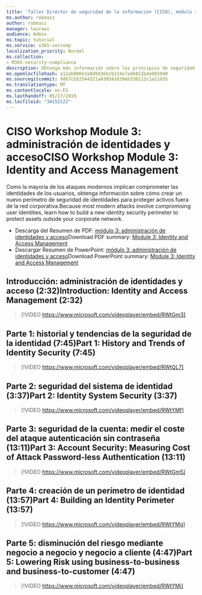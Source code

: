 ```yaml
---
title: 'Taller Director de seguridad de la información (CISO), módulo 3: identidad y administración de acceso'
ms.author: robmazz
author: robmazz
manager: laurawi
audience: Admin
ms.topic: tutorial
ms.service: o365-seccomp
localization_priority: Normal
ms.collection:
- M365-security-compliance
description: Obtenga más información sobre los principios de seguridad y las recomendaciones para modernizar la seguridad de su organización.
ms.openlocfilehash: a12ab000e3a8d9d36bcb114e7ad6822b4e085940
ms.sourcegitcommit: 9d67cb52544321a430343d39eb336112c1a11d35
ms.translationtype: MT
ms.contentlocale: es-ES
ms.lasthandoff: 05/17/2019
ms.locfileid: "34152122"
---
```

# <a name="ciso-workshop-module-3-identity-and-access-management"></a><span data-ttu-id="1cdde-103">CISO Workshop Module 3: administración de identidades y acceso</span><span class="sxs-lookup"><span data-stu-id="1cdde-103">CISO Workshop Module 3: Identity and Access Management</span></span> 

<span data-ttu-id="1cdde-104">Como la mayoría de los ataques modernos implican comprometer las identidades de los usuarios, obtenga información sobre cómo crear un nuevo perímetro de seguridad de identidades para proteger activos fuera de la red corporativa.</span><span class="sxs-lookup"><span data-stu-id="1cdde-104">Because most modern attacks involve compromising user identities, learn how to build a new identity security perimeter to protect assets outside your corporate network.</span></span>

- <span data-ttu-id="1cdde-105">Descarga del Resumen de PDF: [módulo 3: administración de identidades y acceso](media/ciso-workshop-3-identity-protection.pdf)</span><span class="sxs-lookup"><span data-stu-id="1cdde-105">Download PDF summary: [Module 3: Identity and Access Management](media/ciso-workshop-3-identity-protection.pdf)</span></span>
- <span data-ttu-id="1cdde-106">Descargar Resumen de PowerPoint: [módulo 3: administración de identidades y acceso](https://docs.microsoft.com/office365/securitycompliance/media/ciso-workshop-3-identity-protection.pptx)</span><span class="sxs-lookup"><span data-stu-id="1cdde-106">Download PowerPoint summary: [Module 3: Identity and Access Management](https://docs.microsoft.com/office365/securitycompliance/media/ciso-workshop-3-identity-protection.pptx)</span></span>

## <a name="introduction-identity-and-access-management-232"></a><span data-ttu-id="1cdde-107">Introducción: administración de identidades y acceso (2:32)</span><span class="sxs-lookup"><span data-stu-id="1cdde-107">Introduction: Identity and Access Management (2:32)</span></span>

> [!VIDEO https://www.microsoft.com/videoplayer/embed/RWtGm3]

## <a name="part-1-history-and-trends-of-identity-security-745"></a><span data-ttu-id="1cdde-108">Parte 1: historial y tendencias de la seguridad de la identidad (7:45)</span><span class="sxs-lookup"><span data-stu-id="1cdde-108">Part 1: History and Trends of Identity Security (7:45)</span></span>

> [!VIDEO https://www.microsoft.com/videoplayer/embed/RWtQL7]

## <a name="part-2-identity-system-security-337"></a><span data-ttu-id="1cdde-109">Parte 2: seguridad del sistema de identidad (3:37)</span><span class="sxs-lookup"><span data-stu-id="1cdde-109">Part 2: Identity System Security (3:37)</span></span>

> [!VIDEO https://www.microsoft.com/videoplayer/embed/RWtYMf]

## <a name="part-3-account-security-measuring-cost-of-attack-password-less-authentication-1311"></a><span data-ttu-id="1cdde-110">Parte 3: seguridad de la cuenta: medir el coste del ataque autenticación sin contraseña (13:11)</span><span class="sxs-lookup"><span data-stu-id="1cdde-110">Part 3: Account Security: Measuring Cost of Attack Password-less Authentication (13:11)</span></span>

> [!VIDEO https://www.microsoft.com/videoplayer/embed/RWtGm5]

## <a name="part-4-building-an-identity-perimeter-1357"></a><span data-ttu-id="1cdde-111">Parte 4: creación de un perímetro de identidad (13:57)</span><span class="sxs-lookup"><span data-stu-id="1cdde-111">Part 4: Building an Identity Perimeter (13:57)</span></span>

> [!VIDEO https://www.microsoft.com/videoplayer/embed/RWtYMg]

## <a name="part-5-lowering-risk-using-business-to-business-and-business-to-customer-447"></a><span data-ttu-id="1cdde-112">Parte 5: disminución del riesgo mediante negocio a negocio y negocio a cliente (4:47)</span><span class="sxs-lookup"><span data-stu-id="1cdde-112">Part 5: Lowering Risk using business-to-business and business-to-customer (4:47)</span></span>

> [!VIDEO https://www.microsoft.com/videoplayer/embed/RWtYMi]